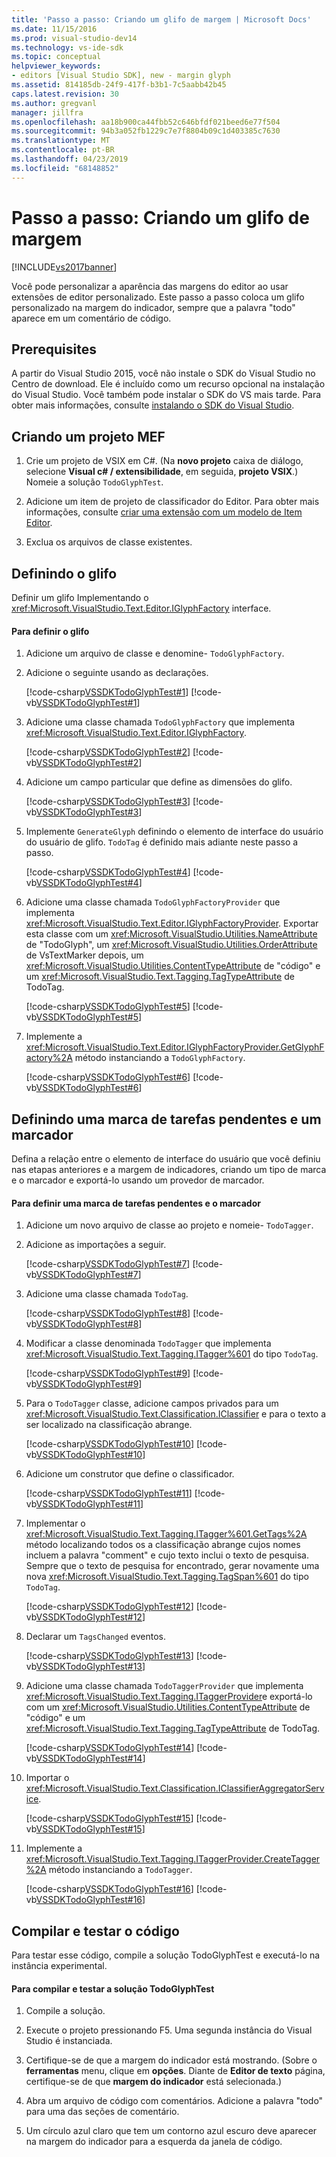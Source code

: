 ```yaml
---
title: 'Passo a passo: Criando um glifo de margem | Microsoft Docs'
ms.date: 11/15/2016
ms.prod: visual-studio-dev14
ms.technology: vs-ide-sdk
ms.topic: conceptual
helpviewer_keywords:
- editors [Visual Studio SDK], new - margin glyph
ms.assetid: 814185db-24f9-417f-b3b1-7c5aabb42b45
caps.latest.revision: 30
ms.author: gregvanl
manager: jillfra
ms.openlocfilehash: aa18b900ca44fbb52c646bfdf021beed6e77f504
ms.sourcegitcommit: 94b3a052fb1229c7e7f8804b09c1d403385c7630
ms.translationtype: MT
ms.contentlocale: pt-BR
ms.lasthandoff: 04/23/2019
ms.locfileid: "68148852"
---
```

# <a name="walkthrough-creating-a-margin-glyph"></a>Passo a passo: Criando um glifo de margem
[!INCLUDE[vs2017banner](../includes/vs2017banner.md)]

Você pode personalizar a aparência das margens do editor ao usar extensões de editor personalizado. Este passo a passo coloca um glifo personalizado na margem do indicador, sempre que a palavra "todo" aparece em um comentário de código.  
  
## <a name="prerequisites"></a>Prerequisites  
 A partir do Visual Studio 2015, você não instale o SDK do Visual Studio no Centro de download. Ele é incluído como um recurso opcional na instalação do Visual Studio. Você também pode instalar o SDK do VS mais tarde. Para obter mais informações, consulte [instalando o SDK do Visual Studio](../extensibility/installing-the-visual-studio-sdk.md).  
  
## <a name="creating-a-mef-project"></a>Criando um projeto MEF  
  
1. Crie um projeto de VSIX em C#. (Na **novo projeto** caixa de diálogo, selecione **Visual c# / extensibilidade**, em seguida, **projeto VSIX**.) Nomeie a solução `TodoGlyphTest`.  
  
2. Adicione um item de projeto de classificador do Editor. Para obter mais informações, consulte [criar uma extensão com um modelo de Item Editor](../extensibility/creating-an-extension-with-an-editor-item-template.md).  
  
3. Exclua os arquivos de classe existentes.  
  
## <a name="defining-the-glyph"></a>Definindo o glifo  
 Definir um glifo Implementando o <xref:Microsoft.VisualStudio.Text.Editor.IGlyphFactory> interface.  
  
#### <a name="to-define-the-glyph"></a>Para definir o glifo  
  
1. Adicione um arquivo de classe e denomine- `TodoGlyphFactory`.  
  
2. Adicione o seguinte usando as declarações.  
  
     [!code-csharp[VSSDKTodoGlyphTest#1](../snippets/csharp/VS_Snippets_VSSDK/vssdktodoglyphtest/cs/todoglyphfactory.cs#1)]
     [!code-vb[VSSDKTodoGlyphTest#1](../snippets/visualbasic/VS_Snippets_VSSDK/vssdktodoglyphtest/vb/todoglyphfactory.vb#1)]  
  
3. Adicione uma classe chamada `TodoGlyphFactory` que implementa <xref:Microsoft.VisualStudio.Text.Editor.IGlyphFactory>.  
  
     [!code-csharp[VSSDKTodoGlyphTest#2](../snippets/csharp/VS_Snippets_VSSDK/vssdktodoglyphtest/cs/todoglyphfactory.cs#2)]
     [!code-vb[VSSDKTodoGlyphTest#2](../snippets/visualbasic/VS_Snippets_VSSDK/vssdktodoglyphtest/vb/todoglyphfactory.vb#2)]  
  
4. Adicione um campo particular que define as dimensões do glifo.  
  
     [!code-csharp[VSSDKTodoGlyphTest#3](../snippets/csharp/VS_Snippets_VSSDK/vssdktodoglyphtest/cs/todoglyphfactory.cs#3)]
     [!code-vb[VSSDKTodoGlyphTest#3](../snippets/visualbasic/VS_Snippets_VSSDK/vssdktodoglyphtest/vb/todoglyphfactory.vb#3)]  
  
5. Implemente `GenerateGlyph` definindo o elemento de interface do usuário do usuário de glifo. `TodoTag` é definido mais adiante neste passo a passo.  
  
     [!code-csharp[VSSDKTodoGlyphTest#4](../snippets/csharp/VS_Snippets_VSSDK/vssdktodoglyphtest/cs/todoglyphfactory.cs#4)]
     [!code-vb[VSSDKTodoGlyphTest#4](../snippets/visualbasic/VS_Snippets_VSSDK/vssdktodoglyphtest/vb/todoglyphfactory.vb#4)]  
  
6. Adicione uma classe chamada `TodoGlyphFactoryProvider` que implementa <xref:Microsoft.VisualStudio.Text.Editor.IGlyphFactoryProvider>. Exportar esta classe com um <xref:Microsoft.VisualStudio.Utilities.NameAttribute> de "TodoGlyph", um <xref:Microsoft.VisualStudio.Utilities.OrderAttribute> de VsTextMarker depois, um <xref:Microsoft.VisualStudio.Utilities.ContentTypeAttribute> de "código" e um <xref:Microsoft.VisualStudio.Text.Tagging.TagTypeAttribute> de TodoTag.  
  
     [!code-csharp[VSSDKTodoGlyphTest#5](../snippets/csharp/VS_Snippets_VSSDK/vssdktodoglyphtest/cs/todoglyphfactory.cs#5)]
     [!code-vb[VSSDKTodoGlyphTest#5](../snippets/visualbasic/VS_Snippets_VSSDK/vssdktodoglyphtest/vb/todoglyphfactory.vb#5)]  
  
7. Implemente a <xref:Microsoft.VisualStudio.Text.Editor.IGlyphFactoryProvider.GetGlyphFactory%2A> método instanciando a `TodoGlyphFactory`.  
  
     [!code-csharp[VSSDKTodoGlyphTest#6](../snippets/csharp/VS_Snippets_VSSDK/vssdktodoglyphtest/cs/todoglyphfactory.cs#6)]
     [!code-vb[VSSDKTodoGlyphTest#6](../snippets/visualbasic/VS_Snippets_VSSDK/vssdktodoglyphtest/vb/todoglyphfactory.vb#6)]  
  
## <a name="defining-a-todo-tag-and-tagger"></a>Definindo uma marca de tarefas pendentes e um marcador  
 Defina a relação entre o elemento de interface do usuário que você definiu nas etapas anteriores e a margem de indicadores, criando um tipo de marca e o marcador e exportá-lo usando um provedor de marcador.  
  
#### <a name="to-define-a-todo-tag-and-tagger"></a>Para definir uma marca de tarefas pendentes e o marcador  
  
1. Adicione um novo arquivo de classe ao projeto e nomeie- `TodoTagger`.  
  
2. Adicione as importações a seguir.  
  
     [!code-csharp[VSSDKTodoGlyphTest#7](../snippets/csharp/VS_Snippets_VSSDK/vssdktodoglyphtest/cs/todotagger.cs#7)]
     [!code-vb[VSSDKTodoGlyphTest#7](../snippets/visualbasic/VS_Snippets_VSSDK/vssdktodoglyphtest/vb/todotagger.vb#7)]  
  
3. Adicione uma classe chamada `TodoTag`.  
  
     [!code-csharp[VSSDKTodoGlyphTest#8](../snippets/csharp/VS_Snippets_VSSDK/vssdktodoglyphtest/cs/todotagger.cs#8)]
     [!code-vb[VSSDKTodoGlyphTest#8](../snippets/visualbasic/VS_Snippets_VSSDK/vssdktodoglyphtest/vb/todotagger.vb#8)]  
  
4. Modificar a classe denominada `TodoTagger` que implementa <xref:Microsoft.VisualStudio.Text.Tagging.ITagger%601> do tipo `TodoTag`.  
  
     [!code-csharp[VSSDKTodoGlyphTest#9](../snippets/csharp/VS_Snippets_VSSDK/vssdktodoglyphtest/cs/todotagger.cs#9)]
     [!code-vb[VSSDKTodoGlyphTest#9](../snippets/visualbasic/VS_Snippets_VSSDK/vssdktodoglyphtest/vb/todotagger.vb#9)]  
  
5. Para o `TodoTagger` classe, adicione campos privados para um <xref:Microsoft.VisualStudio.Text.Classification.IClassifier> e para o texto a ser localizado na classificação abrange.  
  
     [!code-csharp[VSSDKTodoGlyphTest#10](../snippets/csharp/VS_Snippets_VSSDK/vssdktodoglyphtest/cs/todotagger.cs#10)]
     [!code-vb[VSSDKTodoGlyphTest#10](../snippets/visualbasic/VS_Snippets_VSSDK/vssdktodoglyphtest/vb/todotagger.vb#10)]  
  
6. Adicione um construtor que define o classificador.  
  
     [!code-csharp[VSSDKTodoGlyphTest#11](../snippets/csharp/VS_Snippets_VSSDK/vssdktodoglyphtest/cs/todotagger.cs#11)]
     [!code-vb[VSSDKTodoGlyphTest#11](../snippets/visualbasic/VS_Snippets_VSSDK/vssdktodoglyphtest/vb/todotagger.vb#11)]  
  
7. Implementar o <xref:Microsoft.VisualStudio.Text.Tagging.ITagger%601.GetTags%2A> método localizando todos os a classificação abrange cujos nomes incluem a palavra "comment" e cujo texto inclui o texto de pesquisa. Sempre que o texto de pesquisa for encontrado, gerar novamente uma nova <xref:Microsoft.VisualStudio.Text.Tagging.TagSpan%601> do tipo `TodoTag`.  
  
     [!code-csharp[VSSDKTodoGlyphTest#12](../snippets/csharp/VS_Snippets_VSSDK/vssdktodoglyphtest/cs/todotagger.cs#12)]
     [!code-vb[VSSDKTodoGlyphTest#12](../snippets/visualbasic/VS_Snippets_VSSDK/vssdktodoglyphtest/vb/todotagger.vb#12)]  
  
8. Declarar um `TagsChanged` eventos.  
  
     [!code-csharp[VSSDKTodoGlyphTest#13](../snippets/csharp/VS_Snippets_VSSDK/vssdktodoglyphtest/cs/todotagger.cs#13)]
     [!code-vb[VSSDKTodoGlyphTest#13](../snippets/visualbasic/VS_Snippets_VSSDK/vssdktodoglyphtest/vb/todotagger.vb#13)]  
  
9. Adicione uma classe chamada `TodoTaggerProvider` que implementa <xref:Microsoft.VisualStudio.Text.Tagging.ITaggerProvider>e exportá-lo com um <xref:Microsoft.VisualStudio.Utilities.ContentTypeAttribute> de "código" e um <xref:Microsoft.VisualStudio.Text.Tagging.TagTypeAttribute> de TodoTag.  
  
     [!code-csharp[VSSDKTodoGlyphTest#14](../snippets/csharp/VS_Snippets_VSSDK/vssdktodoglyphtest/cs/todotagger.cs#14)]
     [!code-vb[VSSDKTodoGlyphTest#14](../snippets/visualbasic/VS_Snippets_VSSDK/vssdktodoglyphtest/vb/todotagger.vb#14)]  
  
10. Importar o <xref:Microsoft.VisualStudio.Text.Classification.IClassifierAggregatorService>.  
  
     [!code-csharp[VSSDKTodoGlyphTest#15](../snippets/csharp/VS_Snippets_VSSDK/vssdktodoglyphtest/cs/todotagger.cs#15)]
     [!code-vb[VSSDKTodoGlyphTest#15](../snippets/visualbasic/VS_Snippets_VSSDK/vssdktodoglyphtest/vb/todotagger.vb#15)]  
  
11. Implemente a <xref:Microsoft.VisualStudio.Text.Tagging.ITaggerProvider.CreateTagger%2A> método instanciando a `TodoTagger`.  
  
     [!code-csharp[VSSDKTodoGlyphTest#16](../snippets/csharp/VS_Snippets_VSSDK/vssdktodoglyphtest/cs/todotagger.cs#16)]
     [!code-vb[VSSDKTodoGlyphTest#16](../snippets/visualbasic/VS_Snippets_VSSDK/vssdktodoglyphtest/vb/todotagger.vb#16)]  
  
## <a name="building-and-testing-the-code"></a>Compilar e testar o código  
 Para testar esse código, compile a solução TodoGlyphTest e executá-lo na instância experimental.  
  
#### <a name="to-build-and-test-the-todoglyphtest-solution"></a>Para compilar e testar a solução TodoGlyphTest  
  
1. Compile a solução.  
  
2. Execute o projeto pressionando F5. Uma segunda instância do Visual Studio é instanciada.  
  
3. Certifique-se de que a margem do indicador está mostrando. (Sobre o **ferramentas** menu, clique em **opções**. Diante de **Editor de texto** página, certifique-se de que **margem do indicador** está selecionada.)  
  
4. Abra um arquivo de código com comentários. Adicione a palavra "todo" para uma das seções de comentário.  
  
5. Um círculo azul claro que tem um contorno azul escuro deve aparecer na margem do indicador para a esquerda da janela de código.
